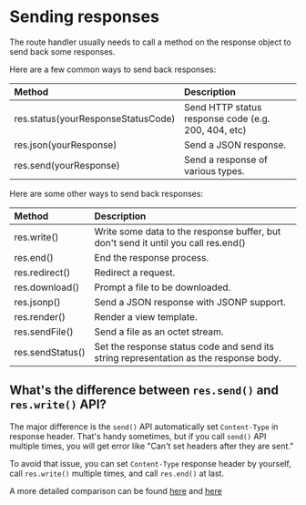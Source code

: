# Sending responses

The route handler usually needs to call a method on the response object to send back some responses.

Here are a few common ways to send back responses:

| Method | Description |
| :--- | :--- |
| res.status\(yourResponseStatusCode\) | Send HTTP status response code \(e.g. 200, 404, etc\) |
| res.json\(yourResponse\) | Send a JSON response. |
| res.send\(yourResponse\) | Send a response of various types. |

Here are some other ways to send back responses:

| Method | Description |
| :--- | :--- |
| res.write\(\) | Write some data to the response buffer, but don't send it until you call res.end\(\) |
| res.end\(\) | End the response process. |
| res.redirect\(\) | Redirect a request. |
| res.download\(\) | Prompt a file to be downloaded. |
| res.jsonp\(\) | Send a JSON response with JSONP support. |
| res.render\(\) | Render a view template. |
| res.sendFile\(\) | Send a file as an octet stream. |
| res.sendStatus\(\) | Set the response status code and send its string representation as the response body. |

## What's the difference between `res.send()` and `res.write()` API?

The major difference is the `send()` API automatically set `Content-Type` in response header. That's handy sometimes, but if you call `send()` API multiple times, you will get error like "Can't set headers after they are sent."

To avoid that issue, you can set `Content-Type` response header by yourself, call `res.write()` multiple times, and call `res.end()` at last.

A more detailed comparison can be found [here](https://www.gitbook.com/book/kevinchisholm/sending-multiple-http-responses-with-express-js/details) and [here](https://stackoverflow.com/questions/44692048/what-is-the-difference-between-res-send-and-res-write-in-express)

